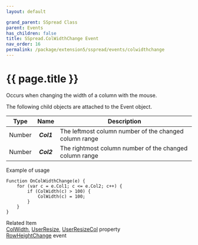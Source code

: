 ```yaml
---
layout: default

grand_parent: SSpread Class
parent: Events
has_children: false
title: SSpread.ColWidthChange Event
nav_order: 16
permalink: /package/extension5/sspread/events/colwidthchange
---
```

# {{ page.title }}

Occurs when changing the width of a column with the mouse.

The following child objects are attached to the Event object.

| Type   |    Name    | Description                                             |
|--------|:----------:|---------------------------------------------------------|
| Number | **_Col1_** | The leftmost column number of the changed column range  |
| Number | **_Col2_** | The rightmost column number of the changed column range |

Example of usage<br>
```
Function OnColWidthChange(e) {
    for (var c = e.Col1; c <= e.Col2; c++) {
        if (ColWidth(c) > 100) {
            ColWidth(c) = 100;
        }
    }
}
```

Related Item<br>
<a href="/package/extension5/sspread/properties/colwidth">ColWidth</a>, <a href="/package/extension5/sspread/properties/userresize">UserResize</a>,  <a href="/package/extension5/sspread/properties/userresizecol">UserResizeCol</a> property<br> <a href="/package/extension5/sspread/events/rowheightchange">RowHeightChange</a> event